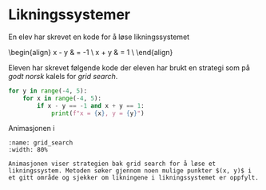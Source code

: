 # Likningssystemer


En elev har skrevet en kode for å løse likningssystemet

\begin{align}
    x - y & = -1 \\
    x + y & = 1 \\
\end{align}

Eleven har skrevet følgende kode der eleven har brukt en strategi som på _godt norsk_ kalels for *grid search*. 

```python
for y in range(-4, 5):
    for x in range(-4, 5):
        if x - y == -1 and x + y == 1:
            print(f"x = {x}, y = {y}")
```

Animasjonen i 

```{figure} ./animasjoner/grid_search.gif
:name: grid_search
:width: 80%

Animasjonen viser strategien bak grid search for å løse et likningssystem. Metoden søker gjennom noen mulige punkter $(x, y)$ i et gitt område og sjekker om likningene i likningssystemet er oppfylt. 
```